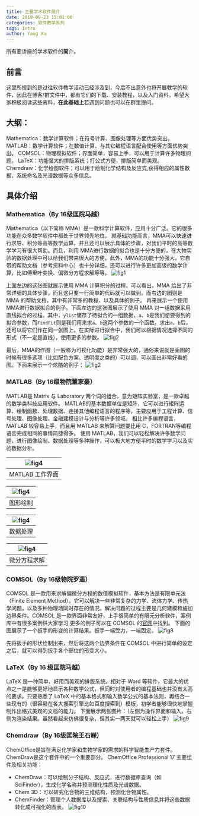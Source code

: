 ```yaml
---
title: 主要学术软件简介
date: 2018-09-23 15:01:00
categories: 软件教学系列
tags: Intro
author: Yang Xu
---
```


所有要讲座的学术软件的**简**介。

<!--more-->

## 前言

这里所提到的是过往软件教学活动已经涉及到，今后不出意外也将开展教学的软件，因此在博客/群文件中，都有它们的下载、安装教程，以及入门资料，希望大家积极阅读这些资料，**在此基础上**若遇到问题也可以在群里提问。

## 大纲：

Mathematica：数学计算软件；在符号计算、图像处理等方面优势突出。
MATLAB：数学计算软件；在数值计算、与其它编程语言配合使用等方面优势突出。 
COMSOL：物理模拟软件；界面简单，容易上手，可以用于计算许多物理问题。
LaTeX：功能强大的排版系统；打公式方便，排版简单而美观。
Chemdraw：化学绘图软件；可以用于绘制化学结构及反应式,获得相应的属性数据、系统命名及光谱数据等众多信息。

## 具体介绍

### Mathematica（By 16级匡院马越）
Mathematica（以下简称 MMA）是一款科学计算软件，应用十分广泛。它的很多功能在众多数学软件中都处于世界领先地位。
就基础功能而言，MMA可以快速进行求导、积分等高等数学运算，并且还可以展示具体的步骤，对我们平时的高等数学学习有很大帮助。而且，利用 MMA进行数据的拟合也是十分方便的，在大物实验的数据处理中可以给我们带来很大的方便。此外，MMA的功能十分强大，它自带的帮助文档（参考资料中心）也十分详细，还可以进行许多更加高级的数学计算，比如傅里叶变换、偏微分方程求解等等。
![fig1](/figure/intro/1.png)

上面左边的这张图就展示使用 MMA 计算积分的过程。可以看出，MMA 给出了非常详细的具体步骤，而且这只要一行简单的代码就可以做到。而右边的图则是 MMA 的帮助文档，其中有非常多的教程、以及具体的例子。
再来展示一个使用 MMA进行数据拟合的例子。下面左边的这张图展示了使用 MMA 对一组数据采用直线拟合的过程。其中，``ylist``储存了待拟合的一组数据，``a``、``b``是我们想要得到的拟合参数，而``FindFit``则是我们用来求``a``、``b``这两个参数的一个函数。求出``a``、``b``后，还可以将它们作在同一张图上。在实际进行拟合中，我们可以根据情况选择不同的形式（不一定是直线），使用更多的参数。
![fig2](/figure/intro/2.png)

最后，MMA的作图（一般称为可视化功能）是非常强大的，通俗来说就是画图的时候有很多选项（比如配色方案、透明度之类的）可以调，可以画出非常好看的图。下面来展示一个炫酷的例子：
![fig2](/figure/intro/3.png) 

### MATLAB（By 16级物院董家豪）
MATLAB是 Matrix 与 Laboratory 两个词的组合，意为矩阵实验室，是一款卓越的数学类科技应用软件。
MATLAB的基本数据单位是矩阵，它可以进行矩阵运算、绘制函数、处理数据、连接其他编程语言的程序等，主要应用于工程计算、信号处理、图像处理、金融建模设计与分析等许多领域。
相比许多编程语言，MATLAB 较容易上手，而且用 MATLAB 来解算问题要比用 C，FORTRAN等编程语言完成相同的事情简捷得多。
使用 MATLAB，我们可以轻松解决许多数学问题，进行图像绘制、数据处理等多种操作，可以极大地方便平时的数学学习以及实验数据分析。

| ![fig4](/figure/intro/4.png) | 
|:--:| 
| MATLAB 工作界面 |

| ![fig4](/figure/intro/5.png) | 
|:--:| 
| 图形绘制 |

| ![fig4](/figure/intro/6.png) | 
|:--:| 
| 数据处理 |

| ![fig4](/figure/intro/7.png) | 
|:--:| 
| 微分方程求解 |

### COMSOL（By 16级物院罗遥）
COMSOL 是一款用来求解偏微分方程的数值模拟软件，基本方法是有限单元法（Finite Element Method）。它可以解决一些非常复杂的力学、流体力学、传热学问题，以及多种物理场同时存在的情况。解决问题的过程主要是几何建模和施加边界条件。COMSOL 是一款界面非常友好，上手很简单的有限元分析软件，案例库中有很多案例供大家学习,更多的例子可以在 COMSOL 的[官网](https://cn.COMSOL.com/models)中找到。
下面的图展示了一个扳手的形变的计算结果。扳手一端受力，一端固定。
![fig8](/figure/intro/8.png)

先将扳手的形状绘制出来，然后将这两个边界条件在 COMSOL 中进行简单的设定之后，就可以得到扳手各个部位的形变大小。

### LaTeX（By 16 级匡院马越）
LaTeX 是一种简单、好用而美观的排版系统。相对于 Word 等软件，它最大的优点之一是能够更好地显示各种数学公式，但同时对使用者的编程基础也并没有太高的要求。只要熟悉了 LaTeX 中的基本格式和输入数学公式的基本法则，再结合一些现有的（很容易在各大搜索引擎比如百度搜索到）模板，初学者能够很快地掌握制作出格式美观的文档的能力。
下面展示两张图片：（左侧为操作界面和输入，右侧为渲染结果。虽然看起来仿佛很复杂，但其实一两天就可以轻松上手）
![fig9](/figure/intro/9.png)

### Chemdraw（By 16级匡院王石嵘）
ChemOffice是旨在满足化学家和生物学家的需求的科学智能生产力套件。ChemDraw是这个套件中的一个重要部分。
ChemOffice Professional 17 主要组件及相关功能：
 - ChemDraw：可以绘制分子结构、反应式，进行数据库查询（如 SciFinder），生成化学名称并预测理化性质及光谱数据。
 - Chem 3D：可以研究化合物的三维结构，预测化合物属性。
 - ChemFinder：管理个人数据库以及搜索、关联结构与性质信息并将这些数据转化成可视化的图表。
![fig10](/figure/intro/10.png)
